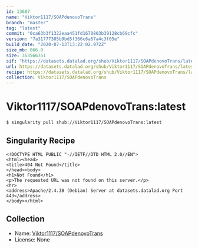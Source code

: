 ```yaml
---
id: 13607
name: "Viktor1117/SOAPdenovoTrans"
branch: "master"
tag: "latest"
commit: "0ca63b3f1322eaa451fd1670803b39128cb69cfc"
version: "7a31777305b9bd5f366c6a67a4c3f05e"
build_date: "2020-07-13T13:22:02.972Z"
size_mb: 866.0
size: 353566751
sif: "https://datasets.datalad.org/shub/Viktor1117/SOAPdenovoTrans/latest/2020-07-13-0ca63b3f-7a317773/7a31777305b9bd5f366c6a67a4c3f05e.sif"
url: https://datasets.datalad.org/shub/Viktor1117/SOAPdenovoTrans/latest/2020-07-13-0ca63b3f-7a317773/
recipe: https://datasets.datalad.org/shub/Viktor1117/SOAPdenovoTrans/latest/2020-07-13-0ca63b3f-7a317773/Singularity
collection: Viktor1117/SOAPdenovoTrans
---
```


# Viktor1117/SOAPdenovoTrans:latest

```bash
$ singularity pull shub://Viktor1117/SOAPdenovoTrans:latest
```

## Singularity Recipe

```singularity
<!DOCTYPE HTML PUBLIC "-//IETF//DTD HTML 2.0//EN">
<html><head>
<title>404 Not Found</title>
</head><body>
<h1>Not Found</h1>
<p>The requested URL was not found on this server.</p>
<hr>
<address>Apache/2.4.38 (Debian) Server at datasets.datalad.org Port 443</address>
</body></html>
```

## Collection

 - Name: [Viktor1117/SOAPdenovoTrans](https://github.com/Viktor1117/SOAPdenovoTrans)
 - License: None

